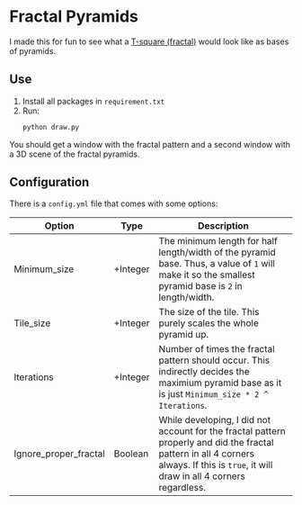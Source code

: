 # Fractal Pyramids

I made this for fun to see what a [T-square (fractal)](https://en.wikipedia.org/wiki/T-square_(fractal)) would look like as bases of pyramids.

## Use

1. Install all packages in `requirement.txt`
1. Run:
    ```bash
    python draw.py
    ```

You should get a window with the fractal pattern and a second window with a 3D scene of the fractal pyramids.

## Configuration

There is a `config.yml` file that comes with some options:

| Option | Type | Description |
| - | - | - |
| Minimum_size | +Integer | The minimum length for half length/width of the pyramid base. Thus, a value of `1` will make it so the smallest pyramid base is `2` in length/width.
Tile_size | +Integer | The size of the tile. This purely scales the whole pyramid up.
Iterations | +Integer | Number of times the fractal pattern should occur. This indirectly decides the maximium pyramid base as it is just `Minimum_size * 2 ^ Iterations`.
Ignore_proper_fractal | Boolean | While developing, I did not account for the fractal pattern properly and did the fractal pattern in all 4 corners always. If this is `true`, it will draw in all 4 corners regardless.